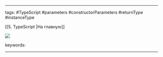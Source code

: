 ____

tags: #TypeScript #parameters #constructorParameters #returnType #instanceType

[[5. TypeScript |На главную]]

![](https://www.youtube.com/watch?v=1ihVXpmOC5c)

keywords:

_____

